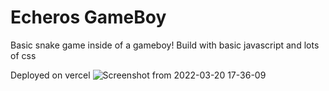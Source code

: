 # Echeros GameBoy
Basic snake game inside of a gameboy!
Build with basic javascript and lots of css

Deployed on vercel
![Screenshot from 2022-03-20 17-36-09](https://user-images.githubusercontent.com/46806763/159187017-eb3d1693-8ca6-4180-aa5f-13fff2c143f5.png)
